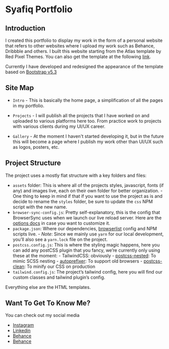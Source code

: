 # Syafiq Portfolio

## Introduction

I created this portfolio to display my work in the form of a personal website that refers to other websites where I upload my work such as Behance, Dribbble and others. I built this website starting from the Atlas template by Red Pixel Themes. You can also get the template at the following [link](https://redpixelthemes.com/templates/atlas/).

Currently I have developed and redesigned the appearance of the template based on [Bootstrap v5.3](https://getbootstrap.com)

## Site Map

- `Intro` - This is basically the home page, a simplification of all the pages in my portfolio.

- `Projects` - I will publish all the projects that I have worked on and uploaded to various platforms here too. From practice work to projects with various clients during my UI/UX career.

- `Gallery` - At the moment I haven't started developing it, but in the future this will become a page where I publish my work other than UI/UX such as logos, posters, etc.

## Project Structure

The project uses a mostly flat structure with a key folders and files:

- `assets` folder: This is where all of the projects styles, javascript, fonts (if any) and images live, each on their own folder for better organization. - One thing to keep in mind if that if you want to use the project as is and decide to rename the `styles` folder, be sure to update the `css` NPM script with the new name.
- `browser-sync-config.js`: Pretty self-explanatory, this is the config that BrowserSync uses when we launch our live reload server. Here are the [options docs](https://www.browsersync.io/docs/options) in case you want to customize it.
- `package.json`: Where our dependencies, [browserlist](https://github.com/browserslist/browserslist) config and NPM scripts live. - _Note_: Since we mainly use `yarn` for our local development, you’ll also see a `yarn.lock` file on the project.
- `postcss.config.js`: This is where the styling magic happens, here you can add any postCSS plugin that you fancy, we’re currently only using these at the moment: - TailwindCSS: obviously - [postcss-nested](https://github.com/postcss/postcss-nested): To mimic SCSS nesting - [autoprefixer](https://github.com/postcss/autoprefixer): To support old browsers - [postcss-clean](https://github.com/leodido/postcss-clean): To minify our CSS on production
- `tailwind.config.js`: The project’s tailwind config, here you will find our custom classes and tailwind plugin’s config.

Everything else are the HTML templates.

## Want To Get To Know Me?

You can check out my social media
- [Instagram](https://instagram.com/ibrahimsyafiq15/)
- [Linkedin](https://www.linkedin.com/in/ibrahimsyafiq15/)
- [Behance](https://behance.com/ibrahimsyafiq15)
- [Behance](https://dribbble.com/ibrahimsyafiq15)